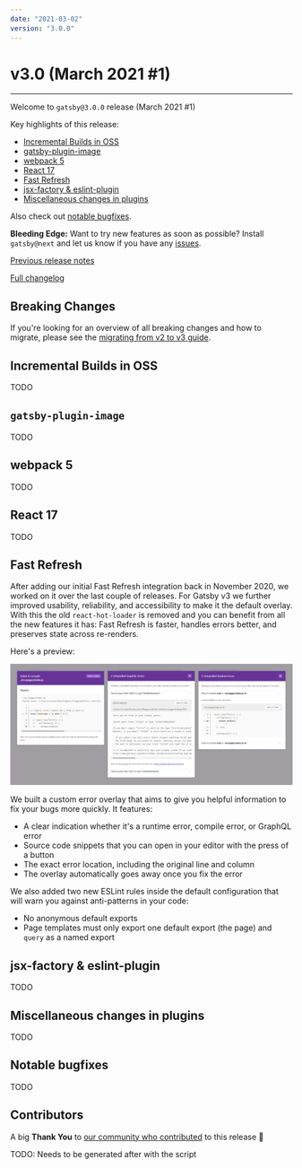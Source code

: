 ```yaml
---
date: "2021-03-02"
version: "3.0.0"
---
```


# v3.0 (March 2021 #1)

---

Welcome to `gatsby@3.0.0` release (March 2021 #1)

Key highlights of this release:

- [Incremental Builds in OSS](#incremental-builds-in-oss)
- [gatsby-plugin-image](#gatsby-plugin-image)
- [webpack 5](#webpack-5)
- [React 17](#react-17)
- [Fast Refresh](#fast-refresh)
- [jsx-factory & eslint-plugin](#todo)
- [Miscellaneous changes in plugins](#miscellaneous-changes-in-plugins)

Also check out [notable bugfixes](#notable-bugfixes).

**Bleeding Edge:** Want to try new features as soon as possible? Install `gatsby@next` and let us know
if you have any [issues](https://github.com/gatsbyjs/gatsby/issues).

[Previous release notes](/docs/reference/release-notes/v2.32)

[Full changelog](https://github.com/gatsbyjs/gatsby/compare/gatsby@2.32.0-next.0...gatsby@3.0.0)

## Breaking Changes

If you're looking for an overview of all breaking changes and how to migrate, please see the [migrating from v2 to v3 guide](/docs/reference/release-notes/migrating-from-v2-to-v3/).

## Incremental Builds in OSS

TODO

## `gatsby-plugin-image`

TODO

## webpack 5

TODO

## React 17

TODO

## Fast Refresh

After adding our initial Fast Refresh integration back in November 2020, we worked on it over the last couple of releases. For Gatsby v3 we further improved usability, reliability, and accessibility to make it the default overlay. With this the old `react-hot-loader` is removed and you can benefit from all the new features it has: Fast Refresh is faster, handles errors better, and preserves state across re-renders.

Here's a preview:

![Three error overlays from left to right: Compile error, GraphQL errors, and runtime errors](./compile-graphql-runtime-errors.jpg)

We built a custom error overlay that aims to give you helpful information to fix your bugs more quickly. It features:

- A clear indication whether it's a runtime error, compile error, or GraphQL error
- Source code snippets that you can open in your editor with the press of a button
- The exact error location, including the original line and column
- The overlay automatically goes away once you fix the error

We also added two new ESLint rules inside the default configuration that will warn you against anti-patterns in your code:

- No anonymous default exports
- Page templates must only export one default export (the page) and `query` as a named export

## jsx-factory & eslint-plugin

TODO

## Miscellaneous changes in plugins

TODO

## Notable bugfixes

TODO

## Contributors

A big **Thank You** to [our community who contributed](https://github.com/gatsbyjs/gatsby/compare/gatsby@2.31.0-next.0...gatsby@2.31.0) to this release 💜

TODO: Needs to be generated after with the script
